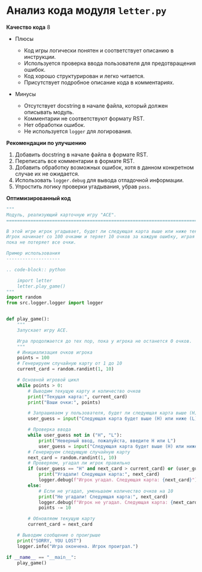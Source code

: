 # Анализ кода модуля `letter.py`

**Качество кода**
8
- Плюсы
    - Код игры логически понятен и соответствует описанию в инструкции.
    -  Используется проверка ввода пользователя для предотвращения ошибок.
    -  Код хорошо структурирован и легко читается.
    -  Присутствует подробное описание кода в комментариях.

- Минусы
    - Отсутствует docstring в начале файла, который должен описывать модуль.
    - Комментарии не соответствуют формату RST.
    - Нет обработки ошибок.
    - Не используется `logger` для логирования.

**Рекомендации по улучшению**
1.  Добавить docstring в начале файла в формате RST.
2.  Переписать все комментарии в формате RST.
3.  Добавить обработку возможных ошибок, хотя в данном конкретном случае их не ожидается.
4.  Использовать `logger.debug` для вывода отладочной информации.
5.  Упростить логику проверки угадывания, убрав `pass`.

**Оптимизированный код**
```python
"""
Модуль, реализующий карточную игру "ACE".
=========================================================================================

В этой игре игрок угадывает, будет ли следующая карта выше или ниже текущей.
Игрок начинает со 100 очками и теряет 10 очков за каждую ошибку, играя до тех пор,
пока не потеряет все очки.

Пример использования
--------------------

.. code-block:: python

    import letter
    letter.play_game()
"""
import random
from src.logger.logger import logger


def play_game():
    """
    Запускает игру ACE.

    Игра продолжается до тех пор, пока у игрока не останется 0 очков.
    """
    # Инициализация очков игрока
    points = 100
    # Генерируем случайную карту от 1 до 10
    current_card = random.randint(1, 10)

    # Основной игровой цикл
    while points > 0:
        # Выводим текущую карту и количество очков
        print("Текущая карта:", current_card)
        print("Ваши очки:", points)

        # Запрашиваем у пользователя, будет ли следующая карта выше (H) или ниже (L)
        user_guess = input("Следующая карта будет выше (H) или ниже (L)? ").upper()

        # Проверка ввода
        while user_guess not in ("H", "L"):
            print("Неверный ввод, пожалуйста, введите H или L")
            user_guess = input("Следующая карта будет выше (H) или ниже (L)? ").upper()
        # Генерируем следующую случайную карту
        next_card = random.randint(1, 10)
        # Проверяем, угадал ли игрок правильно
        if (user_guess == "H" and next_card > current_card) or (user_guess == "L" and next_card < current_card):
            print("Угадали! Следующая карта:", next_card)
            logger.debug(f"Игрок угадал. Следующая карта: {next_card}")
        else:
            # Если не угадал, уменьшаем количество очков на 10
            print("Не угадали! Следующая карта:", next_card)
            logger.debug(f"Игрок не угадал. Следующая карта: {next_card}")
            points -= 10

        # Обновляем текущую карту
        current_card = next_card

    # Выводим сообщение о проигрыше
    print("SORRY, YOU LOST")
    logger.info("Игра окончена. Игрок проиграл.")

if __name__ == "__main__":
    play_game()

```